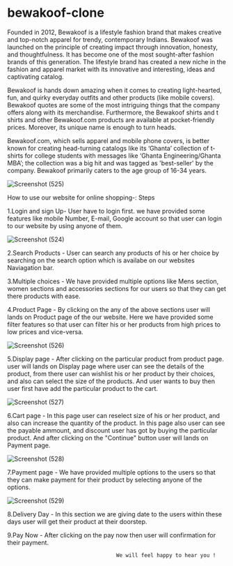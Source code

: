 # bewakoof-clone

Founded in 2012, Bewakoof is a lifestyle fashion brand that makes creative and top-notch apparel for trendy, contemporary Indians. Bewakoof was launched on the principle of creating impact through innovation, honesty, and thoughtfulness. It has become one of the most sought-after fashion brands of this generation. The lifestyle brand has created a new niche in the fashion and apparel market with its innovative and interesting, ideas and captivating catalog.

Bewakoof is hands down amazing when it comes to creating light-hearted, fun, and quirky everyday outfits and other products (like mobile covers). Bewakoof quotes are some of the most intriguing things that the company offers along with its merchandise. Furthermore, the Bewakoof shirts and t shirts and other Bewakoof.com products are available at pocket-friendly prices. Moreover, its unique name is enough to turn heads.

Bewakoof.com, which sells apparel and mobile phone covers, is better known for creating head-turning catalogs like its ‘Ghanta’ collection of t-shirts for college students with messages like ‘Ghanta Engineering/Ghanta MBA’; the collection was a big hit and was tagged as 'best-seller' by the company. Bewakoof primarily caters to the age group of 16-34 years.

![Screenshot (525)](https://user-images.githubusercontent.com/101390725/191264154-7c99b1d0-f5c2-496c-bb80-bb2b569a18ee.png)



How to use our website for online shopping-:
Steps

1.Login and sign Up-
 User have to login first. we have provided some features like mobile Number, E-mail, Google account so that user  can login to our website by using anyone of them.
 
 ![Screenshot (524)](https://user-images.githubusercontent.com/101390725/191264392-d47bfad9-3c46-4d01-bf18-af39fb8c349a.png)


2.Search Products -
  User can search any products of his or her choice by searching on the search option which is availabe on our websites Naviagation bar.

3.Multiple choices -
  We have provided multiple options like Mens section, women sections and accessories sections for our users so that they can get there products with ease.

4.Product Page -
  By clicking on the any of the above sections user will lands on Product page of the our website. Here we have provided some filter features so that user can filter his or her products from high prices to low prices and vice-versa.
  
  ![Screenshot (526)](https://user-images.githubusercontent.com/101390725/191264553-66ffa0cf-fb45-4748-8100-8276204ef44c.png)


5.Display page -
  After clicking on the particular product from product page. user will lands on Display page where user can see the details of the product, from there user can wishlist his or her product by their choices, and also can select the size of the products. And user wants to buy then user first have add the particular product to the cart.
  
  ![Screenshot (527)](https://user-images.githubusercontent.com/101390725/191264656-8338a764-1967-47ea-8244-35763c63f2f1.png)


6.Cart page -
  In this page user can reselect size of his or her product, and also can increase the quantity of the product.
  In this page also user can see the payable ammount, and discount user has got by buying the particular product.
  And after clicking on the "Continue" button user will lands on Payment page.
  
  ![Screenshot (528)](https://user-images.githubusercontent.com/101390725/191264751-5594c3b3-52cb-40fe-86cf-f67f11a60a06.png)


7.Payment page -
  We have provided multiple options to the users so that they can make payment for their product by selecting anyone of the options.
  
  ![Screenshot (529)](https://user-images.githubusercontent.com/101390725/191264857-155211bb-7967-4e51-babf-52cb3c7930f4.png)

  

8.Delivery Day -
  In this section we are giving date to the users within these days user will get their product at their doorstep.

9.Pay Now -
  After clicking on the pay now then user will confirmation for their payment.

                                       We will feel happy to hear you !

